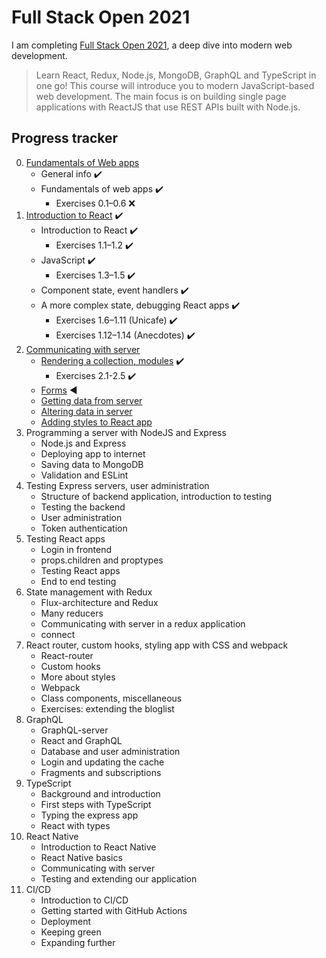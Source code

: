 # Full Stack Open 2021

I am completing [Full Stack Open 2021](https://fullstackopen.com/en/), a deep dive into modern web development.

> Learn React, Redux, Node.js, MongoDB, GraphQL and TypeScript in one go! This course will introduce you to modern JavaScript-based web development. The main focus is on building single page applications with ReactJS that use REST APIs built with Node.js.

## Progress tracker

0. [Fundamentals of Web apps](https://fullstackopen.com/en/part0)
    - General info ✔️
    - Fundamentals of web apps ✔️
        - Exercises 0.1–0.6 ❌
1. [Introduction to React](https://fullstackopen.com/en/part1) ✔️
    - Introduction to React ✔️
        - Exercises 1.1–1.2 ✔️
    - JavaScript ✔️
        - Exercises 1.3–1.5 ✔️
    - Component state, event handlers ✔️
    - A more complex state, debugging React apps ✔️
        - Exercises 1.6–1.11 \(Unicafe\) ✔️
        - Exercises 1.12–1.14 \(Anecdotes\) ✔️
2. [Communicating with server](https://fullstackopen.com/en/part2)
    - [Rendering a collection, modules](https://fullstackopen.com/en/part2/rendering_a_collection_modules) ✔️
        - Exercises 2.1-2.5 ✔️
    - [Forms](https://fullstackopen.com/en/part2/forms) ◀
    - [Getting data from server](https://fullstackopen.com/en/part2/getting_data_from_server)
    - [Altering data in server](https://fullstackopen.com/en/part2/altering_data_in_server)
    - [Adding styles to React app](https://fullstackopen.com/en/part2/adding_styles_to_react_app)
3. Programming a server with NodeJS and Express
    - Node.js and Express
    - Deploying app to internet
    - Saving data to MongoDB
    - Validation and ESLint
4. Testing Express servers, user administration
    - Structure of backend application, introduction to testing
    - Testing the backend
    - User administration
    - Token authentication
5. Testing React apps
    - Login in frontend
    - props.children and proptypes
    - Testing React apps
    - End to end testing
6. State management with Redux
    - Flux-architecture and Redux
    - Many reducers
    - Communicating with server in a redux application
    - connect
7. React router, custom hooks, styling app with CSS and webpack
    - React-router
    - Custom hooks
    - More about styles
    - Webpack
    - Class components, miscellaneous
    - Exercises: extending the bloglist
8. GraphQL
    - GraphQL-server
    - React and GraphQL
    - Database and user administration
    - Login and updating the cache
    - Fragments and subscriptions
9. TypeScript
    - Background and introduction
    - First steps with TypeScript
    - Typing the express app
    - React with types
10. React Native
    - Introduction to React Native
    - React Native basics
    - Communicating with server
    - Testing and extending our application
11. CI/CD
    - Introduction to CI/CD
    - Getting started with GitHub Actions
    - Deployment
    - Keeping green
    - Expanding further